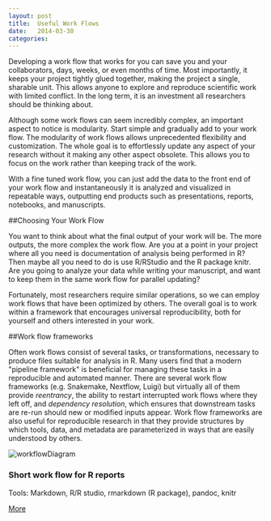 ```yaml
---
layout: post
title:  Useful Work Flows
date:   2014-03-30 
categories: 
---
```


Developing a work flow that works for you can save you and your collaborators, days, weeks, or even months of time.  Most importantly, it keeps your project tightly glued together, making the project a single, sharable unit.  This allows anyone to explore and reproduce scientific work with limited conflict. In the long term, it is an investment all researchers should be thinking about.  

Although some work flows can seem incredibly complex, an important aspect to notice is modularity.  Start simple and gradually add to your work flow.  The modularity of work flows allows unprecedented flexibility and customization.  The whole goal is to effortlessly update any aspect of your research without it making any other aspect obsolete.  This allows you to focus on the work rather than keeping track of the work.  

With a fine tuned work flow, you can just add the data to the front end of your work flow and instantaneously it is analyzed and visualized in repeatable ways, outputting end products such as presentations, reports, notebooks, and manuscripts. 

##Choosing Your Work Flow

You want to think about what the final output of your work will be.  The more outputs, the more complex the work flow.  Are you at a point in your project where all you need is documentation of analysis being performed in R?  Then maybe all you need to do is use R/RStudio and the R package knitr.  Are you going to analyze your data while writing your manuscript, and want to keep them in the same work flow for parallel updating? 

Fortunately, most researchers require similar operations, so we can employ work flows that have been optimized by others. The overall goal is to work within a framework that encourages universal reproducibility, both for yourself and others interested in your work. 

##Work flow frameworks

Often work flows consist of several tasks, or transformations, necessary to produce files suitable for analysis in R. Many users find that a modern "pipeline framework" is beneficial for managing these tasks in a reproducible and automated manner. There are several work flow frameworks (e.g. Snakemake, Nextflow, Luigi) but virtually all of them provide _reentrancy_, the ability to restart interrupted work flows where they left off, and _dependency resolution_, which ensures that downstream tasks are re-run should new or modified inputs appear. Work flow frameworks are also useful for reproducible research in that they provide structures by which tools, data, and metadata are parameterized in ways that are easily understood by others.


<div class="row">
  <div class="col-sm-6 col-md-4">
    <div class="thumbnail">
      <img src="{{ site.baseurl }}/assets/img/workflow01.png" alt="workflowDiagram">
      <div class="caption">
        <h3>Short work flow for R reports</h3>
        <p>Tools: Markdown, R/R studio, rmarkdown (R package), pandoc, knitr </p>
        <p><a href="{{ site.baseurl }}/sections/workflows/workflow1" class="btn btn-primary" role="button">More</a></p>
    </div>
  </div>
